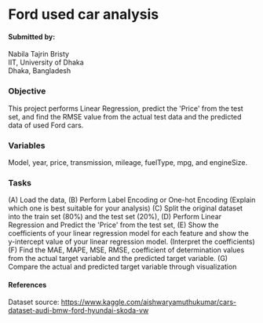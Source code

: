 # Ford used car analysis
#### Submitted by:<br>
Nabila Tajrin Bristy<br>
IIT, University of Dhaka<br>
Dhaka, Bangladesh

### Objective
This project performs Linear Regression, predict the 'Price' from the test set, and find the RMSE value from the actual test data and the predicted data of used Ford cars.

### Variables
Model, year, price, transmission, mileage, fuelType, mpg, and engineSize.

### Tasks
(A) Load the data, 
(B) Perform Label Encoding or One-hot Encoding (Explain which one is best suitable for your analysis)
(C) Split the original dataset into the train set (80%) and the test set (20%), 
(D) Perform Linear Regression and Predict the 'Price' from the test set, 
(E) Show the coefficients of your linear regression model for each feature and show the y-intercept value of your linear regression model. (Interpret the coefficients)
(F) Find the MAE, MAPE, MSE, RMSE, coefficient of determination values from the actual target variable and the predicted target variable.
(G) Compare the actual and predicted target variable through visualization

#### References
Dataset source: https://www.kaggle.com/aishwaryamuthukumar/cars-dataset-audi-bmw-ford-hyundai-skoda-vw
